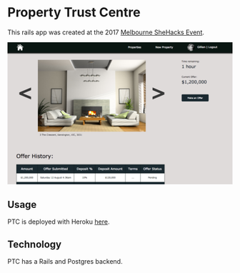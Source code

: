 # Property Trust Centre

This rails app was created at the 2017 [Melbourne SheHacks Event](http://girlgeekacademy.com/shehacks/).

![screenshot](app/assets/images/screenshot.png)

## Usage

PTC is deployed with Heroku [here](https://property-trust-centre.herokuapp.com).

## Technology

PTC has a Rails and Postgres backend.
